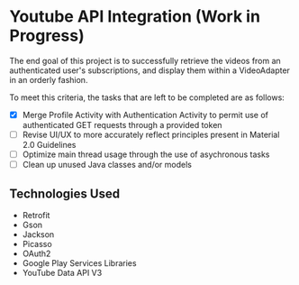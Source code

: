 # Youtube API Integration (Work in Progress)
The end goal of this project is to successfully retrieve the videos from an authenticated user's subscriptions, and display them within a VideoAdapter in an orderly fashion.

To meet this criteria, the tasks that are left to be completed are as follows:
- [x] Merge Profile Activity with Authentication Activity to permit use of authenticated GET requests through a provided token
- [ ] Revise UI/UX to more accurately reflect principles present in Material 2.0 Guidelines
- [ ] Optimize main thread usage through the use of asychronous tasks 
- [ ] Clean up unused Java classes and/or models

## Technologies Used
- Retrofit
- Gson
- Jackson
- Picasso
- OAuth2
- Google Play Services Libraries
- YouTube Data API V3


